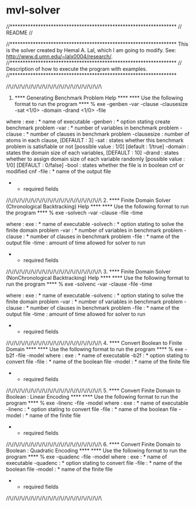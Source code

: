 # mvl-solver
//*****************************************************************
// README
//

//*****************************************************************
This is the solver created by Hemal A. Lal, which I am going to modify.
See: http://www.d.umn.edu/~lalx0004/research/.
//*****************************************************************
// Description of how to execute the program with examples.
//*****************************************************************

//\\//\\//\\//\\//\\//\\//\\//\\//\\//\\//\\//\\//\\//\\//\\//\\//\\
1. **** Generating Benchmark Problem Help ****
**** Use the following format to run the program ****
% exe -genben -var <int> -clause <int> -clausesize <int> -sat <1/0>
      -domain <int> -drand <1/0> -file <string>

where : 
  exe             : * name of executable
  -genben         : * option stating create benchmark problem
  -var            : * number of variables in benchmark problem
  -clause         : * number of clauses in benchmark problem
  -clausesize     :   number of atoms in each clause, [DEFAULT : 3]
  -sat            :   states whether this benchmark problem is satisfiable or not
                      [possible value : 1/0] [default : 1/true]
  -domain         :   states the domain size of each variables, [DEFAULT : 10]
  -drand          :   states whether to assign domain size of each variable randomly
                      [possible value : 1/0] [DEFAULT : 0/false]
  -bool           :   states whether the file is in boolean cnf or modified cnf
  -file           : * name of the output file

 * - required fields

//\\//\\//\\//\\//\\//\\//\\//\\//\\//\\//\\//\\//\\//\\//\\//\\//\\
2. **** Finite Domain Solver (Chronological Backtracking) Help ****
**** Use the following format to run the program ****
% exe -solvech -var <int> -clause <int> -file <string> -time <int> 

where : 
  exe             : * name of executable
  -solvech        : * option stating to solve the finite domain problem
  -var            : * number of variables in benchmark problem
  -clause         : * number of clauses in benchmark problem
  -file           : * name of the output file
  -time           : amount of time allowed for solver to run

 * - required fields


//\\//\\//\\//\\//\\//\\//\\//\\//\\//\\//\\//\\//\\//\\//\\//\\//\\
3. **** Finite Domain Solver (NonChronological Backtracking) Help ****
**** Use the following format to run the program ****
% exe -solvenc -var <int> -clause <int> -file <string> -time <int> 

where : 
  exe             : * name of executable
  -solvenc        : * option stating to solve the finite domain problem
  -var            : * number of variables in benchmark problem
  -clause         : * number of clauses in benchmark problem
  -file           : * name of the output file
  -time           : amount of time allowed for solver to run

 * - required fields


//\\//\\//\\//\\//\\//\\//\\//\\//\\//\\//\\//\\//\\//\\//\\//\\//\\
4. **** Convert Boolean to Finite Domain ****
**** Use the following format to run the program ****
% exe -b2f -file <string> -model <string>
where : 
 exe             : * name of executable
 -b2f            : * option stating to convert file 
 -file           : * name of the boolean file 
 -model          : * name of the finite file 

 * - required fields


//\\//\\//\\//\\//\\//\\//\\//\\//\\//\\//\\//\\//\\//\\//\\//\\//\\
5. **** Convert Finite Domain to Boolean : Linear Encoding ****
**** Use the following format to run the program ****
% exe -linenc -file <string> -model <string>
where : 
 exe             : * name of executable
 -linenc         : * option stating to convert file 
 -file           : * name of the boolean file 
 -model          : * name of the finite file 

 * - required fields


//\\//\\//\\//\\//\\//\\//\\//\\//\\//\\//\\//\\//\\//\\//\\//\\//\\
6. **** Convert Finite Domain to Boolean : Quadratic Encoding ****
**** Use the following format to run the program ****
% exe -quadenc -file <string> -model <string>
where : 
 exe             : * name of executable
 -quadenc        : * option stating to convert file 
 -file           : * name of the boolean file 
 -model          : * name of the finite file 

 * - required fields

//\\//\\//\\//\\//\\//\\//\\//\\//\\//\\//\\//\\//\\//\\//\\//\\//\\
